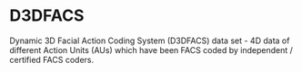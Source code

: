 # D3DFACS
Dynamic 3D Facial Action Coding System (D3DFACS) data set - 4D data of different Action Units (AUs) which have been FACS coded by independent / certified FACS coders.
